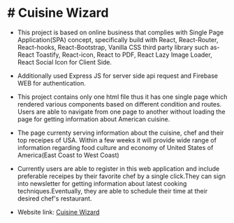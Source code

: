 # # Cuisine Wizard

- This project is based on online business that complies with Single Page Application(SPA)
  concept, specifically build with React, React-Router, React-hooks, React-Bootstrap, Vanilla CSS third party library
  such as- React Toastify, React-icon, React to PDF, React Lazy Image Loader, React Social Icon for Client Side.

- Additionally used Express JS for server side api request and Firebase WEB for authentication.

- This project contains only one html file thus it has one single page which rendered
  various components based on different condition and routes. Users are able to navigate from one page
  to another without loading the page for getting information about American cuisine.

- The page currenty serving information about the cuisine, chef and their top receipes of USA. Within a few weeks
  it will provide wide range of information regarding food culture and economy of United States of America(East Coast to West Coast)

- Currently users are able to register in this web application and include preferable receipes by their favorite chef by
  a single click.They can sign into newsletter for getting information about latest cooking techniques.Eventually, they are able to schedule their time at their desired chef's restaurant.

* Website link: [Cuisine Wizard](https://cuisine-wizard.web.app/)
